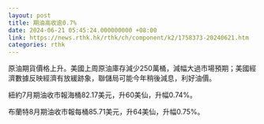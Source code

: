 ```yaml
---
layout: post
title: 期油高收逾0.7%
date: 2024-06-21 05:45:24.000000000 +08:00
link: https://news.rthk.hk/rthk/ch/component/k2/1758373-20240621.htm
categories: rthk
---
```


原油期貨價格上升。美國上周原油庫存減少250萬桶，減幅大過市場預期；美國經濟數據反映經濟有放緩跡象，聯儲局可能今年稍後減息，利好油價。

紐約7月期油收市報海桶82.17美元，升60美仙，升幅0.74%。

布蘭特8月期油收市報每桶85.71美元，升64美仙，升幅0.75%。
